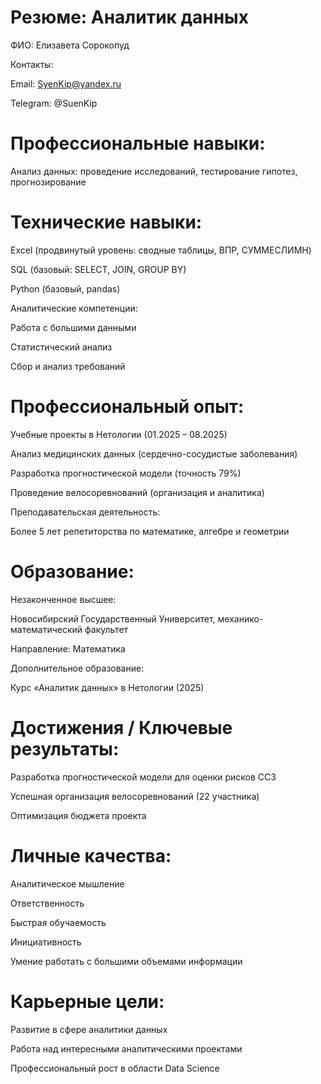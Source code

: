 # Резюме: Аналитик данных
ФИО: Елизавета Сорокопуд

Контакты:

Email: SyenKip@yandex.ru

Telegram: @SuenKip

# Профессиональные навыки:

Анализ данных: проведение исследований, тестирование гипотез, прогнозирование

# Технические навыки:

Excel (продвинутый уровень: сводные таблицы, ВПР, СУММЕСЛИМН)

SQL (базовый: SELECT, JOIN, GROUP BY)

Python (базовый, pandas)

Аналитические компетенции:

Работа с большими данными

Статистический анализ

Сбор и анализ требований

# Профессиональный опыт:

Учебные проекты в Нетологии (01.2025 – 08.2025)

Анализ медицинских данных (сердечно-сосудистые заболевания)

Разработка прогностической модели (точность 79%)

Проведение велосоревнований (организация и аналитика)

Преподавательская деятельность:

Более 5 лет репетиторства по математике, алгебре и геометрии

# Образование:

Незаконченное высшее:

Новосибирский Государственный Университет, механико-математический факультет

Направление: Математика

Дополнительное образование:

Курс «Аналитик данных» в Нетологии (2025)

# Достижения / Ключевые результаты:

Разработка прогностической модели для оценки рисков ССЗ

Успешная организация велосоревнований (22 участника)

Оптимизация бюджета проекта

# Личные качества:

Аналитическое мышление

Ответственность

Быстрая обучаемость

Инициативность

Умение работать с большими объемами информации

# Карьерные цели:

Развитие в сфере аналитики данных

Работа над интересными аналитическими проектами

Профессиональный рост в области Data Science
